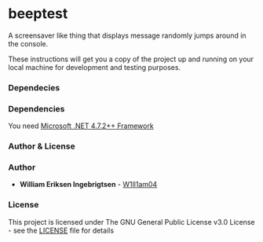 # beeptest
A screensaver like thing that displays message randomly jumps around in the console.

These instructions will get you a copy of the project up and running on your local machine for development and testing purposes.

### Dependecies

### Dependencies

You need [Microsoft .NET 4.7.2++ Framework](https://dotnet.microsoft.com/download/dotnet-framework)

### Author & License

### Author

* **William Eriksen Ingebrigtsen** - [W1ll1am04](https://github.com/W1ll1am04)

### License

This project is licensed under The GNU General Public License v3.0 License - see the [LICENSE](LICENSE) file for details
